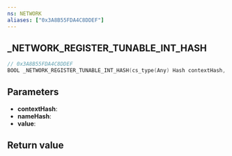 ```yaml
---
ns: NETWORK
aliases: ["0x3A8B55FDA4C8DDEF"]
---
```

## _NETWORK_REGISTER_TUNABLE_INT_HASH

```c
// 0x3A8B55FDA4C8DDEF
BOOL _NETWORK_REGISTER_TUNABLE_INT_HASH(cs_type(Any) Hash contextHash, cs_type(Any) Hash nameHash, int* value);
```

## Parameters
* **contextHash**: 
* **nameHash**: 
* **value**: 

## Return value

